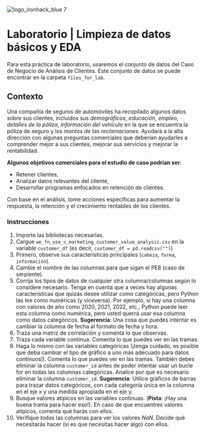 ![logo_ironhack_blue 7](https://user-images.githubusercontent.com/23629340/40541063-a07a0a8a-601a-11e8-91b5-2f13e4e6b441.png)

# Laboratorio | Limpieza de datos básicos y EDA

Para esta práctica de laboratorio, usaremos el conjunto de datos del Caso de Negocio de Análisis de Clientes. Este conjunto de datos se puede encontrar en la carpeta `files_for_lab`.

## Contexto

Una compañía de seguros de automóviles ha recopilado algunos datos sobre sus clientes, incluidos sus _demográficos_, _educación_, _empleo_, _detalles de la póliza_, _información del vehículo_ en la que se encuentra la póliza de seguro y los _montos de las reclamaciones_. Ayudará a la alta dirección con algunas preguntas comerciales que deberían ayudarles a comprender mejor a sus clientes, mejorar sus servicios y mejorar la rentabilidad.

**Algunos objetivos comerciales para el estudio de caso podrían ser**:

- Retener clientes,
- Analizar datos relevantes del cliente,
- Desarrollar programas enfocados en retención de clientes.

Con base en el análisis, tome acciones específicas para aumentar la respuesta, la retención y el crecimiento rentables de los clientes.

### Instrucciones

1. Importe las bibliotecas necesarias.
2. Cargue `we_fn_use_c_marketing_customer_value_analysis.csv` en la variable `customer_df` (es decir, `customer_df = pd.readcsv("")`)
3. Primero, observe sus características principales (`cabeza`, `forma`, `información`).
4. Cambie el nombre de las columnas para que sigan el PE8 (caso de serpiente).
5. Corrija los tipos de datos de cualquier otra columna/columnas según lo considere necesario. Tenga en cuenta que a veces hay algunas características que quizás desee utilizar como categóricas, pero Python las lee como numéricas (y viceversa). Por ejemplo, si hay una columna con valores de año como 2020, 2021, 2022, etc., Python puede leer esta columna como numérica, pero usted querrá usar esa columna como datos categóricos. **Sugerencia**: Una cosa que puedes intentar es cambiar la columna de fecha al formato de fecha y hora.
6. Traza una matriz de correlación y comenta lo que observas.
7. Traza cada variable continua. Comenta lo que puedes ver en las tramas.
8. Haga lo mismo con las variables categóricas (¡tenga cuidado, es posible que deba cambiar el tipo de gráfico a uno más adecuado para datos continuos!). Comenta lo que puedes ver en las tramas.
También debes eliminar la columna `customer_id` antes de poder intentar usar un bucle for en todas las columnas categóricas. Analice por qué es necesario eliminar la columna `customer_id`. **Sugerencia**: Utilice gráficos de barras para trazar datos categóricos, con cada categoría única en la columna en el eje x y una medida apropiada en el eje y.
9. Busque valores atípicos en las variables continuas. (**Pista**: ¡Hay una buena trama para hacer eso!). En caso de que encuentres valores atípicos, comenta qué harás con ellos.
10. Verifique todas las columnas para ver los valores *NaN*. Decide qué necesitarás hacer (si es que necesitas hacer algo) con ellos.